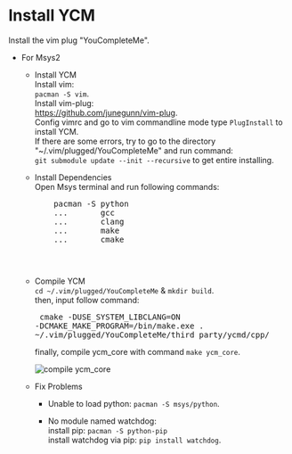 # Install YCM
Install the vim plug "YouCompleteMe".
*   For Msys2
    *   Install YCM  
            Install vim:  
               ```pacman -S vim```.  
            Install vim-plug:  
               https://github.com/junegunn/vim-plug.   
            Config vimrc and go to vim commandline mode type ```PlugInstall``` to install YCM.  
            If there are some errors, try to go to the directory "~/.vim/plugged/YouCompleteMe" and run command:    
            ```git submodule update --init --recursive``` to get entire installing.  
            
    *   Install Dependencies  
        Open Msys terminal and run following commands: 
        <pre>
            pacman -S python
            ...       gcc
            ...       clang
            ...       make
            ...       cmake
        <pre>
            
    *   Compile YCM  
            ```cd ~/.vim/plugged/YouCompleteMe``` & ```mkdir build```.  
            then, input follow command:
            <pre>
               cmake -DUSE_SYSTEM_LIBCLANG=ON -DCMAKE_MAKE_PROGRAM=/bin/make.exe . ~/.vim/plugged/YouCompleteMe/third_party/ycmd/cpp/
            </pre>
            finally, compile ycm_core with command ```make ycm_core```.
            
        ![compile ycm_core](https://github.com/Jokia/install_YCM/blob/main/raw/msys2_ycm.png)
            
    *   Fix Problems  
        *    Unable to load python: ```pacman -S msys/python```.
        
        *    No module named watchdog:  
            install pip: ```pacman -S python-pip```  
            install watchdog via pip: ```pip install watchdog```.  
